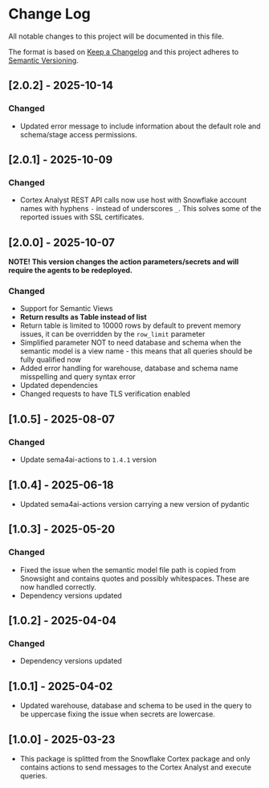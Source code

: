 # Change Log

All notable changes to this project will be documented in this file.

The format is based on [Keep a Changelog](https://keepachangelog.com/)
and this project adheres to [Semantic Versioning](https://semver.org/).

## [2.0.2] - 2025-10-14

### Changed
- Updated error message to include information about the default role and schema/stage access permissions.

## [2.0.1] - 2025-10-09

### Changed
- Cortex Analyst REST API calls now use host with Snowflake account names with hyphens `-` instead of underscores `_`. This solves some of the reported issues with SSL certificates.

## [2.0.0] - 2025-10-07

**NOTE! This version changes the action parameters/secrets and will require the agents to be redeployed.**

### Changed
- Support for Semantic Views
- **Return results as Table instead of list**
- Return table is limited to 10000 rows by default to prevent memory issues, it can be overridden by the `row_limit` parameter
- Simplified parameter NOT to need database and schema when the semantic model is a view name - this means that all queries should be fully qualified now
- Added error handling for warehouse, database and schema name misspelling and query syntax error
- Updated dependencies
- Changed requests to have TLS verification enabled

## [1.0.5] - 2025-08-07

### Changed

- Update sema4ai-actions to `1.4.1` version

## [1.0.4] - 2025-06-18

- Updated sema4ai-actions version carrying a new version of pydantic

## [1.0.3] - 2025-05-20

### Changed

- Fixed the issue when the semantic model file path is copied from Snowsight and contains quotes and possibly whitespaces. These are now handled correctly.
- Dependency versions updated

## [1.0.2] - 2025-04-04

### Changed

- Dependency versions updated

## [1.0.1] - 2025-04-02

- Updated warehouse, database and schema to be used in the query to be uppercase fixing the issue when secrets are lowercase.

## [1.0.0] - 2025-03-23

- This package is splitted from the Snowflake Cortex package and only contains actions to send messages to the Cortex Analyst and execute queries.
